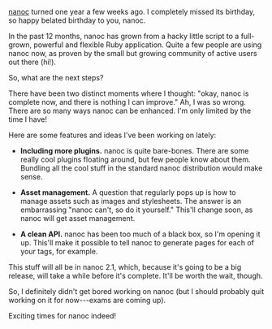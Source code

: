 [nanoc](http://nanoc.stoneship.org/) turned one year a few weeks ago. I completely missed its birthday, so happy belated birthday to you, nanoc.

In the past 12 months, nanoc has grown from a hacky little script to a full-grown, powerful and flexible Ruby application. Quite a few people are using nanoc now, as proven by the small but growing community of active users out there (hi!).

So, what are the next steps?

There have been two distinct moments where I thought: "okay, nanoc is complete now, and there is nothing I can improve." Ah, I was so wrong. There are so many ways nanoc can be enhanced. I'm only limited by the time I have!

Here are some features and ideas I've been working on lately:

* **Including more plugins.** nanoc is quite bare-bones. There are some really cool plugins floating around, but few people know about them. Bundling all the cool stuff in the standard nanoc distribution would make sense.

* **Asset management.** A question that regularly pops up is how to manage assets such as images and stylesheets. The answer is an embarrassing "nanoc can't, so do it yourself." This'll change soon, as nanoc will get asset management.

* **A clean API.** nanoc has been too much of a black box, so I'm opening it up. This'll make it possible to tell nanoc to generate pages for each of your tags, for example.

This stuff will all be in nanoc 2.1, which, because it's going to be a big release, will take a while before it's complete. It'll be worth the wait, though.

So, I definitely didn't get bored working on nanoc (but I should probably quit working on it for now---exams are coming up).

Exciting times for nanoc indeed!
